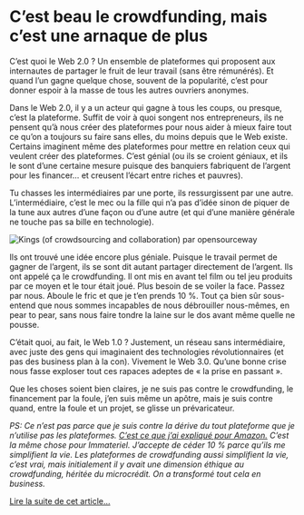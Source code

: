 # C’est beau le crowdfunding, mais c’est une arnaque de plus

C’est quoi le Web 2.0 ? Un ensemble de plateformes qui proposent aux internautes de partager le fruit de leur travail (sans être rémunérés). Et quand l’un gagne quelque chose, souvent de la popularité, c’est pour donner espoir à la masse de tous les autres ouvriers anonymes.<span id="more-35311"></span>

Dans le Web 2.0, il y a un acteur qui gagne à tous les coups, ou presque, c’est la plateforme. Suffit de voir à quoi songent nos entrepreneurs, ils ne pensent qu’à nous créer des plateformes pour nous aider à mieux faire tout ce qu’on a toujours su faire sans elles, du moins depuis que le Web existe. Certains imaginent même des plateformes pour mettre en relation ceux qui veulent créer des plateformes. C’est génial (ou ils se croient géniaux, et ils le sont d’une certaine mesure puisque des banquiers fabriquent de l’argent pour les financer… et creusent l’écart entre riches et pauvres).

Tu chasses les intermédiaires par une porte, ils ressurgissent par une autre. L’intermédiaire, c’est le mec ou la fille qui n’a pas d’idée sinon de piquer de la tune aux autres d’une façon ou d’une autre (et qui d’une manière générale ne touche pas sa bille en technologie).

![Kings (of crowdsourcing and collaboration) par opensourceway](https://tcrouzet.com/images_tc/2014/04/crowdf.png)

Ils ont trouvé une idée encore plus géniale. Puisque le travail permet de gagner de l’argent, ils se sont dit autant partager directement de l’argent. Ils ont appelé ça le crowdfunding. Il ont mis en avant tel film ou tel jeu produits par ce moyen et le tour était joué. Plus besoin de se voiler la face. Passez par nous. Aboule le fric et que je t’en prends 10 %. Tout ça bien sûr sous-entend que nous sommes incapables de nous débrouiller nous-mêmes, en pear to pear, sans nous faire tondre la laine sur le dos avant même quelle ne pousse.

C’était quoi, au fait, le Web 1.0 ? Justement, un réseau sans intermédiaire, avec juste des gens qui imaginaient des technologies révolutionnaires (et pas des business plan à la con). Vivement le Web 3.0. Qu’une bonne crise nous fasse exploser tout ces rapaces adeptes de « la prise en passant ».

Que les choses soient bien claires, je ne suis pas contre le crowdfunding, le financement par la foule, j’en suis même un apôtre, mais je suis contre quand, entre la foule et un projet, se glisse un prévaricateur.

*PS: Ce n’est pas parce que je suis contre la dérive du tout plateforme que je n’utilise pas les plateformes. [C’est ce que j’ai expliqué pour Amazon.](https://tcrouzet.com/2014/04/28/quand-edition-se-combine-avec-autopublication/) C’est la même chose pour Immateriel. J’accepte de céder 10 % parce qu’ils me simplifient la vie. Les plateformes de crowdfunding aussi simplifient la vie, c’est vrai, mais initialement il y avait une dimension éthique au crowdfunding, héritée du microcrédit. On a transformé tout cela en business.*

[Lire la suite de cet article…](https://tcrouzet.com/2014/04/30/le-crowdfunding-nest-quun-greenwashing-financier/)